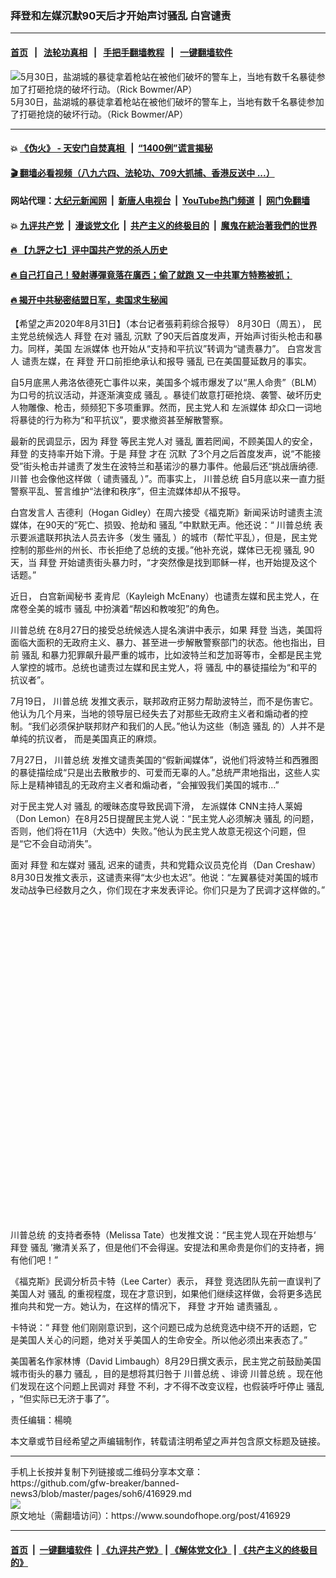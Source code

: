 ### 拜登和左媒沉默90天后才开始声讨骚乱 白宫谴责
------------------------

#### [首页](https://github.com/gfw-breaker/banned-news3/blob/master/README.md) &nbsp;&nbsp;|&nbsp;&nbsp; [法轮功真相](https://github.com/begood0513/basic/blob/master/README.md)  &nbsp;&nbsp;|&nbsp;&nbsp; [手把手翻墙教程](https://github.com/gfw-breaker/guides/wiki)  &nbsp;&nbsp;|&nbsp;&nbsp; [一键翻墙软件](https://github.com/gfw-breaker/nogfw/blob/master/README.md)  



<div><img alt="5月30日，盐湖城的暴徒拿着枪站在被他们破坏的警车上，当地有数千名暴徒参加了打砸抢烧的破坏行动。（Rick Bowmer/AP）" src="https://img.soundofhope.org/2020-08/8-31-1-1598891429777.jpeg"/>
<br/><figcaption class="caption">
 5月30日，盐湖城的暴徒拿着枪站在被他们破坏的警车上，当地有数千名暴徒参加了打砸抢烧的破坏行动。（Rick Bowmer/AP）
</figcaption></div><hr/>

#### 💥 [《伪火》 - 天安门自焚真相 ](http://141.164.51.119:10000/videos/blog/weihuo.html)&nbsp; |&nbsp; [“1400例”谎言揭秘  ](http://141.164.51.119:10000/videos/blog/jiexi1400.html)

#### [ 🎬  翻墙必看视频（八九六四、法轮功、709大抓捕、香港反送中 ...）](https://github.com/gfw-breaker/links/blob/master/banned.md)

#### 网站代理：[大纪元新闻网](http://167.172.10.89:10080/gb/) &nbsp;|&nbsp; [新唐人电视台](http://167.172.10.89:8808/gb/)  &nbsp;|&nbsp; [YouTube热门频道](http://158.247.203.241/youtube.html) &nbsp;|&nbsp; [网门免翻墙](http://158.247.203.241:11000/show.aspx?name=ogHome)

#### 💥 [九评共产党](http://141.164.51.119:10000/videos/res/jiuping/)&nbsp; |&nbsp; [漫谈党文化](http://141.164.51.119:10000/videos/res/mtdwh/)&nbsp; |&nbsp; [共产主义的终极目的](http://141.164.51.119:10000/videos/res/zjmd/)&nbsp; |&nbsp; [魔鬼在統治著我們的世界](http://141.164.51.119:10000/videos/res/TheSpecter/)  

#### [ 🔥  【九評之七】评中国共产党的杀人历史](http://141.164.51.119:10000/videos/news/../res/jiuping/index.html)

#### [ 🔥  自己打自己！發射導彈竟落在廣西；偷了就跑 又一中共軍方特務被抓；](http://141.164.51.119:10000/videos/news/soh01.html)

#### [ 🔥  揭开中共秘密结盟日军，卖国求生秘闻 ](http://141.164.51.119:10000/videos/news/epoch01.html)

<div><div class="Content__Wrapper sc-1bvya0-0 grZQxZ">
 <p class="meta-top">
  <span class="meta">
   【希望之声2020年8月31日】（本台记者張莉莉综合报导）
  </span>
  8月30日（周五），
  <ok href="/term/141736">
   民主党总统候选人
  </ok>
  <ok href="/term/3365">
   拜登
  </ok>
  在对
  <ok href="/term/9589">
   骚乱
  </ok>
  <ok href="/term/71169">
   沉默
  </ok>
  了90天后首度发声，开始声讨街头枪击和暴力。同样，美国
  <ok href="/term/68721">
   左派媒体
  </ok>
  也开始从“支持和平抗议”转调为“谴责暴力”。
  <ok href="/term/21335">
   白宫发言人
  </ok>
  谴责左媒，在
  <ok href="/term/3365">
   拜登
  </ok>
  开口前拒绝承认和报导
  <ok href="/term/9589">
   骚乱
  </ok>
  已在美国蔓延数月的事实。
 </p>
 <p>
  自5月底黑人弗洛依德死亡事件以来，美国多个城市爆发了以“黑人命贵”（BLM）为口号的抗议活动，并逐渐演变成
  <ok href="/term/9589">
   骚乱
  </ok>
  。暴徒们故意打砸抢烧、袭警、破坏历史人物雕像、枪击，频频犯下多项重罪。然而，民主党人和
  <ok href="/term/68721">
   左派媒体
  </ok>
  却众口一词地将暴徒的行为称为“和平抗议”，要求撤资甚至解散警察。
 </p>
 <div class="AD_Embed__Wrap-sc-1xslmin-0 igMuqX module desktop">
  <div>
  </div>
 </div>
 <p>
  最新的民调显示，因为
  <ok href="/term/3365">
   拜登
  </ok>
  等民主党人对
  <ok href="/term/9589">
   骚乱
  </ok>
  置若罔闻，不顾美国人的安全，
  <ok href="/term/3365">
   拜登
  </ok>
  的支持率开始下滑。于是
  <ok href="/term/3365">
   拜登
  </ok>
  才在
  <ok href="/term/71169">
   沉默
  </ok>
  了3个月之后首度发声，说“不能接受”街头枪击并谴责了发生在波特兰和基诺沙的暴力事件。他最后还“挑战唐纳德.
  <ok href="/term/1041">
   川普
  </ok>
  也会像他这样做（
  <ok href="/term/364609">
   谴责骚乱
  </ok>
  ）”。而事实上，
  <ok href="/term/1203">
   川普总统
  </ok>
  自5月底以来一直力挺警察平乱、誓言维护“法律和秩序”，但主流媒体却从不报导。
 </p>
 <p>
  <ok href="/term/21335">
   白宫发言人
  </ok>
  吉德利（Hogan Gidley）在周六接受《福克斯》新闻采访时谴责主流媒体，在90天的“死亡、损毁、抢劫和
  <ok href="/term/9589">
   骚乱
  </ok>
  ”中默默无声。他还说：“
  <ok href="/term/1203">
   川普总统
  </ok>
  表示要派遣联邦执法人员去许多（发生
  <ok href="/term/9589">
   骚乱
  </ok>
  ）的城市（帮忙平乱），但是，民主党控制的那些州的州长、市长拒绝了总统的支援。”他补充说，媒体已无视
  <ok href="/term/9589">
   骚乱
  </ok>
  90天，当
  <ok href="/term/3365">
   拜登
  </ok>
  开始谴责街头暴力时，“才突然像是找到耶稣一样，也开始提及这个话题。”
 </p>
 <p>
  近日，
  <ok href="/term/9835">
   白宫新闻秘书
  </ok>
  麦肯尼（Kayleigh McEnany）也谴责左媒和民主党人，在席卷全美的城市
  <ok href="/term/9589">
   骚乱
  </ok>
  中扮演着“帮凶和教唆犯”的角色。
 </p>
 <p>
  <ok href="/term/1203">
   川普总统
  </ok>
  在8月27日的接受总统候选人提名演讲中表示，如果
  <ok href="/term/3365">
   拜登
  </ok>
  当选，美国将面临大面积的无政府主义、暴力、甚至进一步解散警察部门的状态。他也指出，目前
  <ok href="/term/9589">
   骚乱
  </ok>
  和暴力犯罪飙升最严重的城市，比如波特兰和芝加哥等市，全都是民主党人掌控的城市。总统也谴责过左媒和民主党人，将
  <ok href="/term/9589">
   骚乱
  </ok>
  中的暴徒描绘为“和平的抗议者”。
 </p>
 <p>
  7月19日，
  <ok href="/term/1203">
   川普总统
  </ok>
  发推文表示，联邦政府正努力帮助波特兰，而不是伤害它。他认为几个月来，当地的领导层已经失去了对那些无政府主义者和煽动者的控制。“我们必须保护联邦财产和我们的人民。”他认为这些（制造
  <ok href="/term/9589">
   骚乱
  </ok>
  的）人并不是单纯的抗议者， 而是美国真正的麻烦。
 </p>
 <div class="soh-embed">
  <div class="soh-embed-inner">
   <div class="iframely-embed" style="max-width: 550px;">
    <div class="iframely-responsive">
    </div>
   </div>
  </div>
 </div>
 <p>
  7月27日，
  <ok href="/term/1203">
   川普总统
  </ok>
  发推文谴责美国的“假新闻媒体”，说他们将波特兰和西雅图的暴徒描绘成“只是出去散散步的、可爱而无辜的人。”总统严肃地指出，这些人实际上是精神错乱的无政府主义者和煽动者，“会摧毁我们美国的城市...”
 </p>
 <p>
  对于民主党人对
  <ok href="/term/9589">
   骚乱
  </ok>
  的暧昧态度导致民调下滑，
  <ok href="/term/68721">
   左派媒体
  </ok>
  CNN主持人莱姆（Don Lemon）在8月25日提醒民主党人说：“民主党人必须解决
  <ok href="/term/9589">
   骚乱
  </ok>
  的问题，否则，他们将在11月（大选中）失败。”他认为民主党人故意无视这个问题，但是“它不会自动消失”。
 </p>
 <p>
  面对
  <ok href="/term/3365">
   拜登
  </ok>
  和左媒对
  <ok href="/term/9589">
   骚乱
  </ok>
  迟来的谴责，共和党籍众议员克伦肖（Dan Creshaw）8月30日发推文表示，这谴责来得“太少也太迟”。他说：“左翼暴徒对美国的城市发动战争已经数月之久，你们现在才来发表评论。你们只是为了民调才这样做的。”
 </p>
 <div class="soh-embed">
  <div class="soh-embed-inner">
   <div class="iframely-embed" style="max-width: 550px;">
    <div class="iframely-responsive" style="padding-bottom: 100%;">
    </div>
   </div>
  </div>
 </div>
 <p>
  <ok href="/term/1203">
   川普总统
  </ok>
  的支持者泰特（Melissa Tate）也发推文说：“民主党人现在开始想与‘
  <ok href="/term/3365">
   拜登
  </ok>
  <ok href="/term/9589">
   骚乱
  </ok>
  ’撇清关系了，但是他们不会得逞。安提法和黑命贵是你们的支持者，拥有他们吧！”
 </p>
 <div class="AD_Embed__Wrap-sc-1xslmin-0 igMuqX module desktop">
  <div>
  </div>
 </div>
 <p>
  《福克斯》民调分析员卡特（Lee Carter）表示，
  <ok href="/term/3365">
   拜登
  </ok>
  竞选团队先前一直误判了美国人对
  <ok href="/term/9589">
   骚乱
  </ok>
  的重视程度，现在才意识到，如果他们继续这样做，会将更多选民推向共和党一方。她认为，在这样的情况下，
  <ok href="/term/3365">
   拜登
  </ok>
  才开始
  <ok href="/term/364609">
   谴责骚乱
  </ok>
  。
 </p>
 <p>
  卡特说：“
  <ok href="/term/3365">
   拜登
  </ok>
  他们刚刚意识到，这个问题已成为总统竞选中绕不开的话题，它是美国人关心的问题，绝对关乎美国人的生命安全。所以他必须出来表态了。”
 </p>
 <p>
  美国著名作家林博（David Limbaugh）8月29日撰文表示，民主党之前鼓励美国城市街头的暴力
  <ok href="/term/9589">
   骚乱
  </ok>
  ，目的是想将其归咎于
  <ok href="/term/1203">
   川普总统
  </ok>
  、诽谤
  <ok href="/term/1203">
   川普总统
  </ok>
  。现在他们发现在这个问题上民调对
  <ok href="/term/3365">
   拜登
  </ok>
  不利，才不得不改变议程，也假装呼吁停止
  <ok href="/term/9589">
   骚乱
  </ok>
  ，“但实际已无济于事了”。
 </p>
 <p class="meta-btm">
  责任编辑：楊曉
 </p>
 <p class="meta-btm">
  本文章或节目经希望之声编辑制作，转载请注明希望之声并包含原文标题及链接。
 </p>
</div>
</div>
<hr/>
手机上长按并复制下列链接或二维码分享本文章：<br/>
https://github.com/gfw-breaker/banned-news3/blob/master/pages/soh6/416929.md <br/>
<a href='https://github.com/gfw-breaker/banned-news3/blob/master/pages/soh6/416929.md'><img src='https://github.com/gfw-breaker/banned-news3/blob/master/pages/soh6/416929.md.png'/></a> <br/>
原文地址（需翻墙访问）：https://www.soundofhope.org/post/416929


------------------------
#### [首页](https://github.com/gfw-breaker/banned-news3/blob/master/README.md) &nbsp;|&nbsp; [一键翻墙软件](https://github.com/gfw-breaker/nogfw/blob/master/README.md) &nbsp;| [《九评共产党》](https://github.com/gfw-breaker/9ping.md/blob/master/README.md#九评之一评共产党是什么) | [《解体党文化》](https://github.com/gfw-breaker/jtdwh.md/blob/master/README.md) | [《共产主义的终极目的》](https://github.com/gfw-breaker/gczydzjmd.md/blob/master/README.md)


<img src='http://gfw-breaker.win/banned-news3/pages/soh6/416929.md' width='0px' height='0px'/>